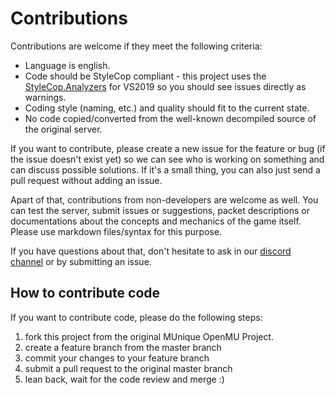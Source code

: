 # Contributions

Contributions are welcome if they meet the following criteria:

  * Language is english.
  * Code should be StyleCop compliant - this project uses the [StyleCop.Analyzers](https://www.nuget.org/packages/StyleCop.Analyzers/)
    for VS2019 so you should see issues directly as warnings.
  * Coding style (naming, etc.) and quality should fit to the current state.
  * No code copied/converted from the well-known decompiled source of the
    original server.

If you want to contribute, please create a new issue for the feature or bug (if
the issue doesn't exist yet) so we can see who is working on something and can
discuss possible solutions. If it's a small thing, you can also just send a
pull request without adding an issue.

Apart of that, contributions from non-developers are welcome as well. You can
test the server, submit issues or suggestions, packet descriptions or
documentations about the concepts and mechanics of the game itself. Please use
markdown files/syntax for this purpose.

If you have questions about that, don't hesitate to ask in our [discord channel](https://discord.gg/2u5Agkd)
or by submitting an issue.

## How to contribute code

If you want to contribute code, please do the following steps:

  1. fork this project from the original MUnique OpenMU Project.
  2. create a feature branch from the master branch
  3. commit your changes to your feature branch
  4. submit a pull request to the original master branch
  5. lean back, wait for the code review and merge :)
